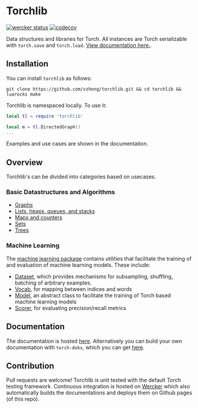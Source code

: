 # Torchlib

[![wercker status](https://app.wercker.com/status/c7bd97d06535598d96937e0cf5ace629/m "wercker status")](https://app.wercker.com/project/bykey/c7bd97d06535598d96937e0cf5ace629)
[![codecov](https://codecov.io/gh/vzhong/torchlib/branch/master/graph/badge.svg)](https://codecov.io/gh/vzhong/torchlib)

Data structures and libraries for Torch. All instances are Torch serializable with `torch.save` and `torch.load`.
[View documentation here.](http://www.victorzhong.com/torchlib/tl/index.html).


## Installation

You can install `torchlib` as follows:

`git clone https://github.com/vzhong/torchlib.git && cd torchlib && luarocks make`

Torchlib is namespaced locally. To use it:

```lua
local tl = require 'torchlib'

local m = tl.DirectedGraph()
...
```

Examples and use cases are shown in the documentation.


## Overview

Torchlib's can be divided into categories based on usecases.

### Basic Datastructures and Algorithms

- [Graphs](http://www.victorzhong.com/torchlib/tl/index.html#tl.src.graph.DirectedGraph.dok)
- [Lists, heaps, queues, and stacks](http://www.victorzhong.com/torchlib/tl/index.html#tl.src.list.ArrayList.dok)
- [Maps and counters](http://www.victorzhong.com/torchlib/tl/index.html#tl.src.map.Counter.dok)
- [Sets](http://www.victorzhong.com/torchlib/tl/index.html#tl.src.set.Set.dok)
- [Trees](http://www.victorzhong.com/torchlib/tl/index.html#tl.src.tree.BinarySearchTree.dok)

### Machine Learning

The [machine learning package](http://www.victorzhong.com/torchlib/tl/index.html#tl.src.ml.dok) contains utilities that facilitate the training of and evaluation of machine learning models. These include:

- [Dataset](http://www.victorzhong.com/torchlib/tl/index.html#tl.src.ml.Dataset.dok), which provides mechanisms for subsampling, shuffling, batching of arbitrary examples.
- [Vocab](http://www.victorzhong.com/torchlib/tl/index.html#tl.src.ml.Vocab.dok), for mapping between indices and words
- [Model](http://www.victorzhong.com/torchlib/tl/index.html#tl.src.ml.Model.dok), an abstract class to facilitate the training of Torch based machine learning models
- [Scorer](http://www.victorzhong.com/torchlib/tl/index.html#tl.src.ml.Scorer.dok), for evaluating precision/recall metrics


## Documentation

The documentation is hosted [here](http://www.victorzhong.com/torchlib/tl/index.html).
Alternatively you can build your own documentation with `torch-dokx`, which you can get [here](https://github.com/deepmind/torch-dokx).


## Contribution

Pull requests are welcome! Torchlib is unit tested with the default Torch testing framework. Continuous integration is hosted on [Wercker](http://wercker.com/) which also automatically builds the documentations and deploys them on Github pages (of this repo).
